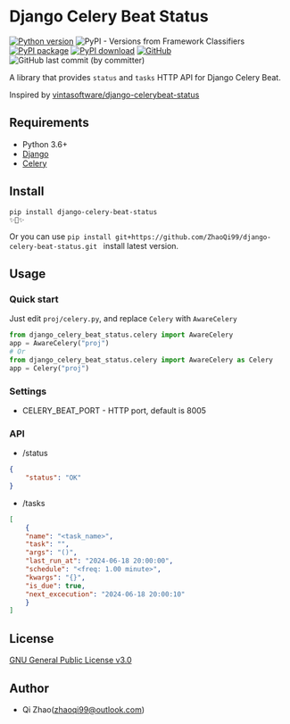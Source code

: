 # Django Celery Beat Status
[![Python version](https://img.shields.io/pypi/pyversions/django-celery-beat-status.svg?logo=python)](https://pypi.python.org/pypi/django-celery-beat-status)
![PyPI - Versions from Framework Classifiers](https://img.shields.io/pypi/frameworkversions/django/django-celery-beat-status)
[![PyPI package](https://img.shields.io/pypi/v/django-celery-beat-status.svg)](https://pypi.python.org/pypi/django-celery-beat-status)
[![PyPI download](https://img.shields.io/pypi/dm/django-celery-beat-status.svg)](https://pypi.python.org/pypi/django-celery-beat-status)
[![GitHub](https://img.shields.io/github/license/ZhaoQi99/django-celery-beat-status)](https://github.com/ZhaoQi99/django-celery-beat-status/blob/main/LICENSE)
![GitHub last commit (by committer)](https://img.shields.io/github/last-commit/ZhaoQi99/django-celery-beat-status)

A library that provides `status` and `tasks` HTTP API for Django Celery Beat.

Inspired by [vintasoftware/django-celerybeat-status](https://github.com/vintasoftware/django-celerybeat-status)

## Requirements
* Python 3.6+
* [Django](https://docs.djangoproject.com/)
* [Celery](https://docs.celeryq.dev/)

## Install
```shell
pip install django-celery-beat-status
✨🍰✨
```
Or you can use `pip install git+https://github.com/ZhaoQi99/django-celery-beat-status.git
` install latest version.

## Usage
### Quick start
Just edit `proj/celery.py`, and replace `Celery` with `AwareCelery`

```python
from django_celery_beat_status.celery import AwareCelery
app = AwareCelery("proj")
# Or
from django_celery_beat_status.celery import AwareCelery as Celery
app = Celery("proj")

```
### Settings
* CELERY_BEAT_PORT - HTTP port, default is 8005

### API
* /status
```json
{
    "status": "OK"
}
```

* /tasks
```json
[
    {
    "name": "<task_name>",
    "task": "",
    "args": "()",
    "last_run_at": "2024-06-18 20:00:00",
    "schedule": "<freq: 1.00 minute>",
    "kwargs": "{}",
    "is_due": true,
    "next_excecution": "2024-06-18 20:00:10"
    }
]
```
## License
[GNU General Public License v3.0](https://github.com/ZhaoQi99/django-celery-beat-status/blob/main/LICENSE)

## Author
* Qi Zhao([zhaoqi99@outlook.com](mailto:zhaoqi99@outlook.com))